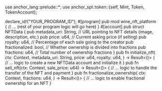use anchor_lang::prelude::*;
use anchor_spl::token::{self, Mint, Token, TokenAccount};

declare_id!("YOUR_PROGRAM_ID"); 
#[program]
pub mod wine_nft_platform {
    // ... (rest of your program logic will go here)
}
#[account]
pub struct NFTData {
    pub metadata_uri: String, // URL pointing to NFT details (image, description, etc.)
    pub price: u64,          // Current asking price (if selling)
    pub royalty: u64,         // Percentage of each sale going to the creator
    pub fractionalized: bool, // Whether ownership is divided into fractions
    pub fractions: u64,      // Total number of ownership fractions
}
pub fn initialize_nft(
    ctx: Context<InitializeNFT>, 
    metadata_uri: String, 
    price: u64,
    royalty: u64,
) -> Result<()> {
    // ... logic to create a new NFTData account and initialize it
}
pub fn sell_nft(ctx: Context<SellNFT>, sale_price: u64) -> Result<()> {
    // ... logic to handle the transfer of the NFT and payment
}
pub fn fractionalize_ownership(
    ctx: Context<FractionalizeOwnership>,
    fractions: u64,
) -> Result<()> {
    // ... logic to enable fractional ownership for an NFT
}
